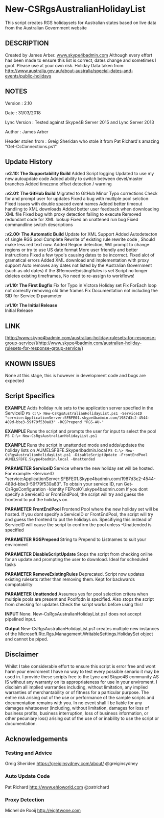 # New-CSRgsAustralianHolidayList
This script creates RGS holidaysets for Australian states based on live data from the Australian Government website


## DESCRIPTION  
Created by James Arber. www.skype4badmin.com
Although every effort has been made to ensure this list is correct, dates change and sometimes I goof. 
Please use at your own risk.
Holiday Data taken from http://www.australia.gov.au/about-australia/special-dates-and-events/public-holidays
	    
	
## NOTES  
 Version      	   	: 2.10

Date			    : 31/03/2018

Lync Version		: Tested against Skype4B Server 2015 and Lync Server 2013

Author    			: James Arber

Header stolen from  : Greig Sheridan who stole it from Pat Richard's amazing "Get-CsConnections.ps1"


## Update History

**:v2.10: The Supportability Build**
Added Script logging
Updated to use my new autoupdate code
Added ability to switch between devel/master branches
Added timezone offset detection / warning

**:v2.01: The GitHub Build**
Migrated to GitHub
Minor Typo corrections
Check for and prompt user for updates
Fixed a bug with multiple pool selction
Fixed issues with double spaced event names
Added better timeout handling to XML downloads
Added better user feedback when downloading XML file
Fixed bug with proxy detection failing to execute
Removed redundant code for XML lookup
Fixed an unattened run bug
Fixed commandline switch descriptions

**:v2.00: The Automatic Build**
Update for XML Support
Added Autodetecton of single RGS pool
Complete Rewrite of existing rule rewrite code , Should make less red text now.
Added Region detection, Will prompt to change regions or try to use US date format
More user friendly and better instructions
Fixed a few typo's causing dates to be incorrect.
Fixed alot of gramatical errors
Added XML download and implementation with proxy support
Auto removes any dates not listed by the Australian Government (such as old dates) if the $RemoveExistingRules is set
Script no longer deletes existing timeframes, No need to re-assign to workflows!

**:v1.10: The First Bugfix**
Fix for Typo in Victora Holiday set
Fix ForEach loop not correctly removing old time frames
Fix Documentation not including the SID for ServiceID parameter

**:v1.10: The Initial Release**   
Initial Release


## LINK  
[http://www.skype4badmin.com/australian-holiday-rulesets-for-response-group-service/](http://www.skype4badmin.com/australian-holiday-rulesets-for-response-group-service/)

## KNOWN ISSUES
   None at this stage, this is however in development code and bugs are expected

## Script Specifics

**EXAMPLE** Adds holiday rule sets to the application server specfied in the ServiceID
`PS C:\> New-CsRgsAustralianHolidayList.ps1 -ServiceID "service:ApplicationServer:SFBFE01.skype4badmin.com/1987d3c2-4544-489d-bbe3-59f79f530a83" -RGSPrepend "RGS-AU-"`

**EXAMPLE** Runs the script and prompts the user for input to select the pool
`PS C:\> New-CsRgsAustralianHolidayList.ps1`

**EXAMPLE** Runs the script in unattended mode and adds/updates the holiday lists on AUMELSFBFE.Skype4badmin.local
`PS C:\> New-CsRgsAustralianHolidayList.ps1 -DisableScriptUpdate -FrontEndPool AUMELSFBFE.Skype4badmin.local -Unattended`

**PARAMETER ServiceID <RgsIdentity>**
Service where the new holiday set will be hosted. For example: -ServiceID "service:ApplicationServer:SFBFE01.Skype4badmin.com/1987d3c2-4544-489d-bbe3-59f79f530a83".
To obtain your service ID, run Get-CsRgsConfiguration -Identity FEPool01.skype4badmin.com
If you dont specify a ServiceID or FrontEndPool, the script will try and guess the frontend to put the holidays on.

**PARAMETER FrontEndPool <FrontEnd FQDN>**
Frontend Pool where the new holiday set will be hosted. 
If you dont specify a ServiceID or FrontEndPool, the script will try and guess the frontend to put the holidays on.
Specifiying this instead of ServiceID will cause the script to confirm the pool unless -Unattended is specified

**PARAMETER RGSPrepend <String>**
String to Prepend to Listnames to suit your enviroment

**PARAMETER DisableScriptUpdate**
Stops the script from checking online for an update and prompting the user to download. Ideal for scheduled tasks

**PARAMETER RemoveExistingRules**
Deprecated. Script now updates existing rulesets rather than removing them. Kept for backwards compatability

**PARAMETER Unattended**
Assumes yes for pool selection critera when multiple pools are present and Poolfqdn is specified.
Also stops the script from checking for updates
Check the script works before using this!

**INPUT**
None. New-CsRgsAustralianHolidayList.ps1 does not accept pipelined input.

**Output**
New-CsRgsAustralianHolidayList.ps1 creates multiple new instances of the Microsoft.Rtc.Rgs.Management.WritableSettings.HolidaySet object and cannot be piped.



## Disclaimer					
Whilst I take considerable effort to ensure this script is error free and wont harm your enviroment
I have no way to test every possible senario it may be used in. I provide these scripts free
to the Lync and Skype4B community AS IS without any warranty on its appropriateness for use in
your enviroment. I disclaim all implied warranties including,
without limitation, any implied warranties of merchantability or of fitness for a particular
purpose. The entire risk arising out of the use or performance of the sample scripts and
documentation remains with you. In no event shall I be liable for any damages whatsoever
(including, without limitation, damages for loss of business profits, business interruption,
loss of business information, or other pecuniary loss) arising out of the use of or inability
to use the script or documentation.

								
## Acknowledgements
### Testing and Advice
Greig Sheriden https://greiginsydney.com/about/ @greiginsydney

### Auto Update Code
Pat Richard http://www.ehloworld.com @patrichard

### Proxy Detection
Michel de Rooij	http://eightwone.com